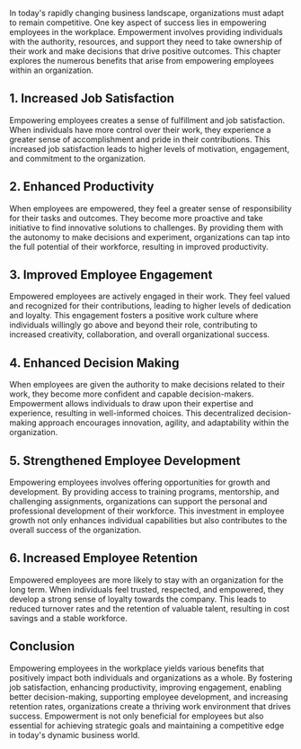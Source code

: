 
In today's rapidly changing business landscape, organizations must adapt to remain competitive. One key aspect of success lies in empowering employees in the workplace. Empowerment involves providing individuals with the authority, resources, and support they need to take ownership of their work and make decisions that drive positive outcomes. This chapter explores the numerous benefits that arise from empowering employees within an organization.

## 1\. Increased Job Satisfaction

Empowering employees creates a sense of fulfillment and job satisfaction. When individuals have more control over their work, they experience a greater sense of accomplishment and pride in their contributions. This increased job satisfaction leads to higher levels of motivation, engagement, and commitment to the organization.

## 2\. Enhanced Productivity

When employees are empowered, they feel a greater sense of responsibility for their tasks and outcomes. They become more proactive and take initiative to find innovative solutions to challenges. By providing them with the autonomy to make decisions and experiment, organizations can tap into the full potential of their workforce, resulting in improved productivity.

## 3\. Improved Employee Engagement

Empowered employees are actively engaged in their work. They feel valued and recognized for their contributions, leading to higher levels of dedication and loyalty. This engagement fosters a positive work culture where individuals willingly go above and beyond their role, contributing to increased creativity, collaboration, and overall organizational success.

## 4\. Enhanced Decision Making

When employees are given the authority to make decisions related to their work, they become more confident and capable decision-makers. Empowerment allows individuals to draw upon their expertise and experience, resulting in well-informed choices. This decentralized decision-making approach encourages innovation, agility, and adaptability within the organization.

## 5\. Strengthened Employee Development

Empowering employees involves offering opportunities for growth and development. By providing access to training programs, mentorship, and challenging assignments, organizations can support the personal and professional development of their workforce. This investment in employee growth not only enhances individual capabilities but also contributes to the overall success of the organization.

## 6\. Increased Employee Retention

Empowered employees are more likely to stay with an organization for the long term. When individuals feel trusted, respected, and empowered, they develop a strong sense of loyalty towards the company. This leads to reduced turnover rates and the retention of valuable talent, resulting in cost savings and a stable workforce.

## Conclusion

Empowering employees in the workplace yields various benefits that positively impact both individuals and organizations as a whole. By fostering job satisfaction, enhancing productivity, improving engagement, enabling better decision-making, supporting employee development, and increasing retention rates, organizations create a thriving work environment that drives success. Empowerment is not only beneficial for employees but also essential for achieving strategic goals and maintaining a competitive edge in today's dynamic business world.
